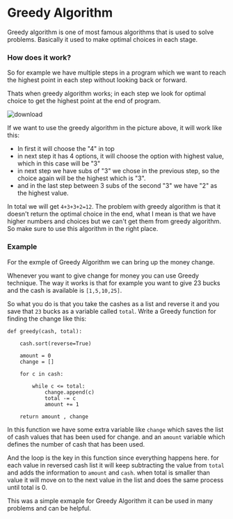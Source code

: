 # Greedy Algorithm
Greedy algorithm is one of most famous algorithms that is used to solve problems. Basically it used to make optimal choices in each stage.
### How does it work?
So for example we have multiple steps in a program which we want to reach the highest point in each step without looking back or forward. 

Thats when greedy algorithm works; in each step we look for optimal choice to get the highest point at the end of program.

![download](https://github.com/DanialHMD/Greedy-Algorithm/assets/108475573/d5069988-dcb2-4db6-b791-ffaf38998f9f)

If we want to use the greedy algorithm in the picture above, it will work like this:
* In first it will choose the "4" in top
* in next step it has 4 options, it will choose the option with highest value, which in this case will be "3"
* in next step we have subs of "3" we chose in the previous step, so the choice again will be the highest which is "3".
* and in the last step between 3 subs of the second "3" we have "2" as the highest value.

In total we will get `4+3+3+2=12`. The problem with greedy algorithm is that it doesn't return the optimal choice in the end, what I mean is that we have higher numbers and choices but we can't get them from greedy algorithm. So make sure to use this algorithm in the right place.

### Example
For the exmple of Greedy Algorithm we can bring up the money change.

Whenever you want to give change for money you can use Greedy technique. The way it works is that for example you want to give 23 bucks and the cash is available is `[1,5,10,25]`.

So what you do is that you take the cashes as a list and reverse it and you save that `23` bucks as a variable called `total`. Write a Greedy function for finding the change like this:
```
def greedy(cash, total):
    
    cash.sort(reverse=True) 

    amount = 0 
    change = [] 

    for c in cash:

        while c <= total:
            change.append(c) 
            total -= c 
            amount += 1 
        
    return amount , change
```

In this function we have some extra variable like `change` which saves the list of cash values that has been used for change. and an `amount` variable which defines the number of cash that has been used.

And the loop is the key in this function since everything happens here. for each value in reversed cash list it will keep subtracting the value from `total` and adds the information to `amount` and `cash`. when total is smaller than value it will move on to the next value in the list and does the same process until total is 0.

This was a simple exmaple for Greedy Algorithm it can be used in many problems and can be helpful.

